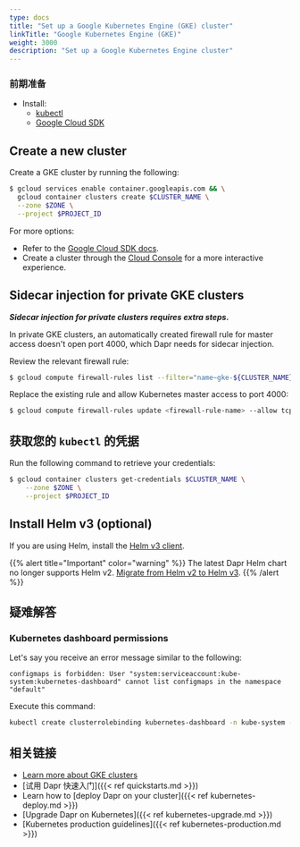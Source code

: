 ```yaml
---
type: docs
title: "Set up a Google Kubernetes Engine (GKE) cluster"
linkTitle: "Google Kubernetes Engine (GKE)"
weight: 3000
description: "Set up a Google Kubernetes Engine cluster"
---
```


### 前期准备

- Install:
   - [kubectl](https://kubernetes.io/docs/tasks/tools/)
   - [Google Cloud SDK](https://cloud.google.com/sdk)

## Create a new cluster

Create a GKE cluster by running the following:

```bash
$ gcloud services enable container.googleapis.com && \
  gcloud container clusters create $CLUSTER_NAME \
  --zone $ZONE \
  --project $PROJECT_ID
```
For more options:
- Refer to the [Google Cloud SDK docs](https://cloud.google.com/sdk/gcloud/reference/container/clusters/create).
- Create a cluster through the [Cloud Console](https://console.cloud.google.com/kubernetes) for a more interactive experience.

## Sidecar injection for private GKE clusters

_**Sidecar injection for private clusters requires extra steps.**_

In private GKE clusters, an automatically created firewall rule for master access doesn't open port 4000, which Dapr needs for sidecar injection.

Review the relevant firewall rule:

```bash
$ gcloud compute firewall-rules list --filter="name~gke-${CLUSTER_NAME}-[0-9a-z]*-master"
```

Replace the existing rule and allow Kubernetes master access to port 4000:

```bash
$ gcloud compute firewall-rules update <firewall-rule-name> --allow tcp:10250,tcp:443,tcp:4000
```

## 获取您的 `kubectl` 的凭据

Run the following command to retrieve your credentials:

```bash
$ gcloud container clusters get-credentials $CLUSTER_NAME \
    --zone $ZONE \
    --project $PROJECT_ID
```

## Install Helm v3 (optional)

If you are using Helm, install the [Helm v3 client](https://helm.sh/docs/intro/install/).

{{% alert title="Important" color="warning" %}}
The latest Dapr Helm chart no longer supports Helm v2. [Migrate from Helm v2 to Helm v3](https://helm.sh/blog/migrate-from-helm-v2-to-helm-v3/).
{{% /alert %}}

## 疑难解答

### Kubernetes dashboard permissions

Let's say you receive an error message similar to the following:

```
configmaps is forbidden: User "system:serviceaccount:kube-system:kubernetes-dashboard" cannot list configmaps in the namespace "default"
```

Execute this command:

```bash
kubectl create clusterrolebinding kubernetes-dashboard -n kube-system --clusterrole=cluster-admin --serviceaccount=kube-system:kubernetes-dashboard
```

## 相关链接
- [Learn more about GKE clusters](https://cloud.google.com/kubernetes-engine/docs)
- [试用 Dapr 快速入门]({{< ref quickstarts.md >}})
- Learn how to [deploy Dapr on your cluster]({{< ref kubernetes-deploy.md >}})
- [Upgrade Dapr on Kubernetes]({{< ref kubernetes-upgrade.md >}})
- [Kubernetes production guidelines]({{< ref kubernetes-production.md >}})